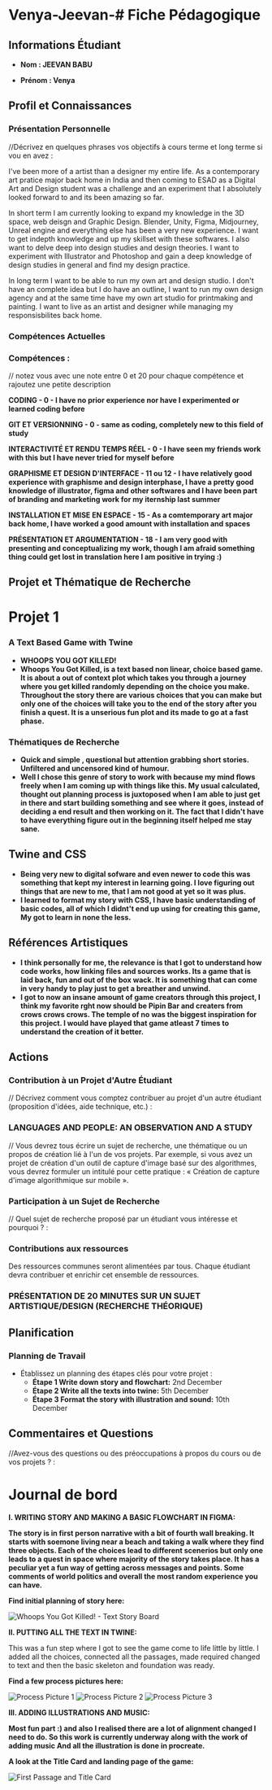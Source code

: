 # Venya-Jeevan-# Fiche Pédagogique

## Informations Étudiant

- **Nom : JEEVAN BABU**   

- **Prénom : Venya**   

  

## Profil et Connaissances

### Présentation Personnelle

//Décrivez en quelques phrases vos objectifs à cours terme et long terme si vou en avez : 

I've been more of a artist than a designer my entire life. As a contemporary art pratice major back home in India and then coming to ESAD as a Digital Art and Design student was a challenge and an experiment that I absolutely looked forward to and its been amazing so far. 

In short term I am currently looking to expand my knowledge in the 3D space, web deisgn and Graphic Design. Blender, Unity, Figma, Midjourney, Unreal engine and everything else has been a very new experience. I want to get indepth knowledge and up my skillset with these softwares. I also want to delve deep into design studies and design theories. I want to experiment with Illustrator and Photoshop and gain a deep knowledge of design studies in general and find my design practice. 

In long term I want to be able to run my own art and design studio. I don't have an complete idea but I do have an outline, I want to run my own design agency and at the same time have my own art studio for printmaking and painting. I want to live as an artist and designer while managing my responsisbilites back home. 

### Compétences Actuelles

### Compétences :

// notez vous avec une note entre 0 et 20 pour chaque compétence et rajoutez une petite description 

**CODING - 0 - I have no prior experience nor have I experimented or learned coding before**

**GIT ET VERSIONNING - 0 - same as coding, completely new to this field of study**

**INTERACTIVITÉ ET RENDU TEMPS RÉEL - 0 - I have seen my friends work with this but I have never tried for myself before**

**GRAPHISME ET DESIGN D'INTERFACE - 11 ou 12 - I have relatively good experience with graphisme and design interphase, I have a pretty good knowledge of illustrator, figma and other softwares and I have been part of branding and marketing work for my iternship last summer**

**INSTALLATION ET MISE EN ESPACE - 15 - As a comtemporary art major back home, I have worked a good amount with installation and spaces**

**PRÉSENTATION ET ARGUMENTATION - 18 - I am very good with presenting and conceptualizing my work, though I am afraid something thing could get lost in translation here I am positive in trying :)**



## Projet et Thématique de Recherche

# Projet 1

### A Text Based Game with Twine

- **WHOOPS YOU GOT KILLED!**   
- **Whoops You Got Killed, is a text based non linear, choice based game. It is about a out of context plot which takes you through a journey where you get killed randomly depending on the choice you make. Throughout the story there are various choices that you can make but only one of the choices will take you to the end of the story after you finish a quest. It is a unserious fun plot and its made to go at a fast phase.** 

### Thématiques de Recherche

- **Quick and simple , questional but attention grabbing short stories. Unfiltered and uncensored kind of humour.**   
- **Well I chose this genre of story to work with because my mind flows freely when I am coming up with things like this. My usual calculated, thought out planning process is juxtoposed when I am able to just get in there and start building something and see where it goes, instead of deciding a end result and then working on it. The fact that I didn't have to have everything figure out in the beginning itself helped me stay sane.** 

## Twine and CSS

- **Being very new to digital sofware and even newer to code this was something that kept my interest in learning going. I love figuring out things that are new to me, that I am not good at yet so it was plus.**   
- **I learned to format my story with CSS, I have basic understanding of basic codes, all of which I didnt't end up using for creating this game, My got to learn in none the less.** 

## Références Artistiques

- **I think personally for me, the relevance is that I got to understand how code works, how linking files and sources works. Its a game that is laid back, fun and out of the box wack. It is something that can come in very handy to play just to get a breather and unwind.**   
- **I got to now an insane amount of game creators through this project, I think my favorite rght now should be Pipin Bar and creaters from crows crows crows. The temple of no was the biggest inspiration for this project. I would have played that game atleast 7 times to understand the creation of it better.** 





## Actions

### Contribution à un Projet d'Autre Étudiant

// Décrivez comment vous comptez contribuer au projet d'un autre étudiant (proposition d'idées, aide technique, etc.) : 

### **LANGUAGES AND PEOPLE: AN OBSERVATION AND A STUDY**
// Vous devrez tous écrire un sujet de recherche, une thématique ou un propos de création lié à l'un de vos projets. Par exemple, si vous avez un projet de création d'un outil de capture d'image basé sur des algorithmes, vous devrez formuler un intitulé pour cette pratique : « Création de capture d'image algorithmique sur mobile ».

### Participation à un Sujet de Recherche

// Quel sujet de recherche proposé par un étudiant vous intéresse et pourquoi ? : 

### Contributions aux ressources

Des ressources communes seront alimentées par tous. Chaque étudiant devra contribuer et enrichir cet ensemble de ressources.

### **PRÉSENTATION DE 20 MINUTES SUR UN SUJET ARTISTIQUE/DESIGN (RECHERCHE THÉORIQUE)**



## Planification

### Planning de Travail

- Établissez un planning des étapes clés pour votre projet :
  - **Étape 1 Write down story and flowchart:** 2nd December
  - **Étape 2 Write all the texts into twine:** 5th December
  - **Étape 3 Format the story with illustration and sound:** 10th December  



## Commentaires et Questions

//Avez-vous des questions ou des préoccupations à propos du cours ou de vos projets ? : 





# Journal de bord


**I. WRITING STORY AND MAKING A BASIC FLOWCHART IN FIGMA:**

**The story is in first person narrative with a bit of fourth wall breaking. It starts with soemone living near a beach and taking a walk where they find three objects. Each of the choices lead to different scenerios but only one leads to a quest in space where majority of the story takes place. It has a peculiar yet a fun way of getting across messages and points. Some comments of world politics and overall the most random experience you can have.**

**Find initial planning of story here:**

![Whoops You Got Killed! - Text Story Board](https://github.com/user-attachments/assets/f9a3da28-6afe-4378-a293-5d7b5c74a157)

**II. PUTTING ALL THE TEXT IN TWINE:**

This was a fun step where I got to see the game come to life little by little. I added all the choices, connected all the passages, made required changed to text and then the basic skeleton and foundation was ready. 

**Find a few process pictures here:**

![Process Picture 1](https://github.com/user-attachments/assets/e0d65440-257f-48bd-aac9-b706a7cb5c59)
![Process Picture 2](https://github.com/user-attachments/assets/5fb5bcf8-2f96-4706-a4c2-fb50bd7f6c53)
![Process Picture 3](https://github.com/user-attachments/assets/16be8e84-89fc-4394-a5f6-0996805e9a62)

**III. ADDING ILLUSTRATIONS AND MUSIC:**

**Most fun part :) and also I realised there are a lot of alignment changed I need to do. So this work is currently underway along with the work of adding music And all the illustration is done in procreate.**

**A look at the Title Card and landing page of the game:**

![First Passage and Title Card](https://github.com/user-attachments/assets/4fa2ca88-9e9a-40c8-9ef5-f53ac39d6693)








